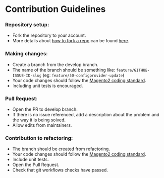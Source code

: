 # Contribution Guidelines

### Repository setup:
- Fork the repository to your account.
- More details about [how to fork a repo](https://docs.github.com/en/github/getting-started-with-github/fork-a-repo) can be found [here](https://docs.github.com/en/github/getting-started-with-github/fork-a-repo).

### Making changes:
- Create a branch from the develop branch.
- The name of the branch should be something like: `feature/GITHUB-ISSUE-ID-slug` (eg: `feature/50-configprovider-update`)
- Your code changes should follow the [Magento2 coding standard](https://github.com/magento/magento-coding-standard).
- Including unit tests is encouraged.

### Pull Request:
- Open the PR to develop branch.
- If there is no issue referenced, add a description about the problem and the way it is being solved.
- Allow edits from maintainers.


### Contribution to refactoring:
 - The branch should be created from refactoring.
 - Your code changes should follow the [Magento2 coding standard](https://github.com/magento/magento-coding-standard).
 - Include unit tests.
 - Open the Pull Request.
 - Check that git workflows checks have passed.
